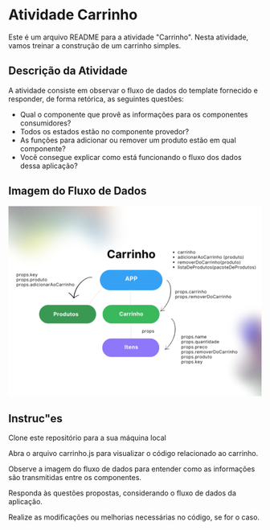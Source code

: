 # Atividade Carrinho

Este é um arquivo README para a atividade "Carrinho". Nesta atividade, vamos treinar a construção de um carrinho simples.

## Descrição da Atividade

A atividade consiste em observar o fluxo de dados do template fornecido e responder, de forma retórica, as seguintes questões:

- Qual o componente que provê as informações para os componentes consumidores?
- Todos os estados estão no componente provedor?
- As funções para adicionar ou remover um produto estão em qual componente?
- Você consegue explicar como está funcionando o fluxo dos dados dessa aplicação?

## Imagem do Fluxo de Dados

![Imagem do Fluxo de Dados](carrinho.png)

## Instruc"es

Clone este repositório para a sua máquina local

Abra o arquivo carrinho.js para visualizar o código relacionado ao carrinho.

Observe a imagem do fluxo de dados para entender como as informações são transmitidas entre os componentes.

Responda às questões propostas, considerando o fluxo de dados da aplicação.

Realize as modificações ou melhorias necessárias no código, se for o caso.
